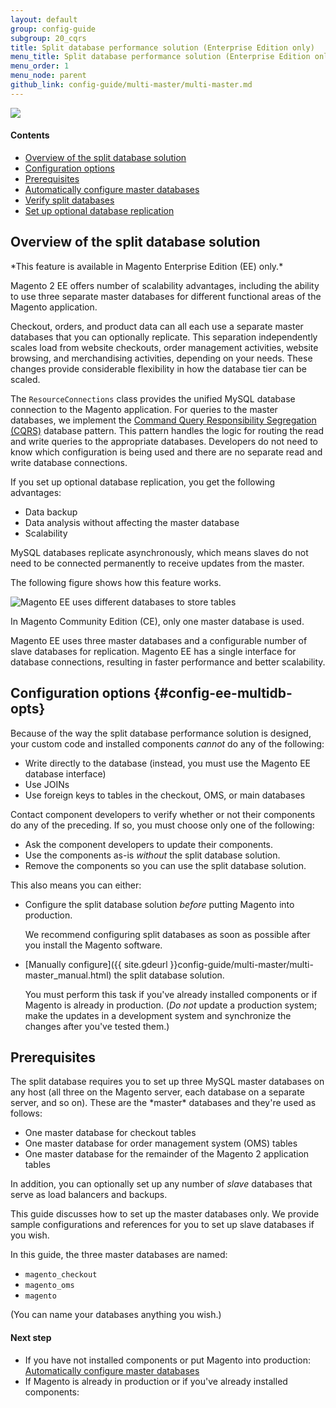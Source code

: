 ```yaml
---
layout: default
group: config-guide
subgroup: 20_cqrs
title: Split database performance solution (Enterprise Edition only)
menu_title: Split database performance solution (Enterprise Edition only)
menu_order: 1
menu_node: parent
github_link: config-guide/multi-master/multi-master.md
---
```


<img src="{{ site.baseurl }}common/images/ee-only_large.png">

#### Contents
*	<a href="#config-ee-multidb-over">Overview of the split database solution</a>
*	[Configuration options](#config-ee-multidb-opts)
*	<a href="#config-ee-multidb-prereq">Prerequisites</a>
*	<a href="{{ site.gdeurl }}config-guide/multi-master/multi-master_masterdb.html">Automatically configure master databases</a>
*	<a href="{{ site.gdeurl }}config-guide/multi-master/multi-master_verify.html">Verify split databases</a>
*	<a href="{{ site.gdeurl }}config-guide/multi-master/multi-master_slavedb.html">Set up optional database replication</a>

<h2 id="config-ee-multidb-over">Overview of the split database solution</h2>
*This feature is available in Magento Enterprise Edition (EE) only.*

Magento 2 EE offers number of scalability advantages, including the ability to use three separate master databases for different functional areas of the Magento application.

Checkout, orders, and product data can all each use a separate master databases that you can optionally replicate. This separation independently scales load from website checkouts, order management activities, website browsing, and merchandising activities, depending on your needs.  These changes provide considerable flexibility in how the database tier can be scaled.

The `ResourceConnections` class provides the unified MySQL database connection to the Magento application. For queries to the master databases, we implement the <a href="https://en.wikipedia.org/wiki/Command%E2%80%93query_separation" target="_blank">Command Query Responsibility Segregation (CQRS)</a> database pattern. This pattern handles the logic for routing the read and write queries to the appropriate databases. Developers do not need to know which configuration is being used and there are no separate read and write database connections.

If you set up optional database replication, you get the following advantages:

*	Data backup
*	Data analysis without affecting the master database
*	Scalability

MySQL databases replicate asynchronously, which means slaves do not need to be connected permanently to receive updates from the master.

The following figure shows how this feature works.

<img src="{{ site.baseurl }}common/images/ee_split-db-diagram.png" alt="Magento EE uses different databases to store tables">

In Magento Community Edition (CE), only one master database is used.

Magento EE uses three master databases and a configurable number of slave databases for replication. Magento EE has a single interface for database connections, resulting in faster performance and better scalability.

## Configuration options {#config-ee-multidb-opts}
Because of the way the split database performance solution is designed, your custom code and installed components *cannot* do any of the following:

*	Write directly to the database (instead, you must use the Magento EE database interface)
*	Use JOINs
*	Use foreign keys to tables in the checkout, OMS, or main databases

<div class="bs-callout bs-callout-warning">
    <p>Contact component developers to verify whether or not their components do any of the preceding. If so, you must choose only one of the following:</p>
    <ul><li>Ask the component developers to update their components.</li>
    	<li>Use the components as-is <em>without</em> the split database solution.</li>
    	<li>Remove the components so you can use the split database solution.</li></ul>
</div>

This also means you can either:

*	Configure the split database solution *before* putting Magento into production.

	We recommend configuring split databases as soon as possible after you install the Magento software.
*	[Manually configure]({{ site.gdeurl }}config-guide/multi-master/multi-master_manual.html) the split database solution.

	You must perform this task if you've already installed components or if Magento is already in production. (*Do not* update a production system; make the updates in a development system and synchronize the changes after you've tested them.)

<h2 id="config-ee-multidb-prereq">Prerequisites</h2>
The split database requires you to set up three MySQL master databases on any host (all three on the Magento server, each database on a separate server, and so on). These are the *master* databases and they're used as follows:

*	One master database for checkout tables
*	One master database for order management system (OMS) tables
*	One master database for the remainder of the Magento 2 application tables

In addition, you can optionally set up any number of *slave* databases that serve as load balancers and backups.

This guide discusses how to set up the master databases only. We provide sample configurations and references for you to set up slave databases if you wish.

In this guide, the three master databases are named:

*	`magento_checkout`
*	`magento_oms`
*	`magento`

(You can name your databases anything you wish.)

#### Next step

*	If you have not installed components or put Magento into production: <a href="{{ site.gdeurl }}config-guide/multi-master/multi-master_masterdb.html">Automatically configure master databases</a>
*	If Magento is already in production or if you've already installed components: []()